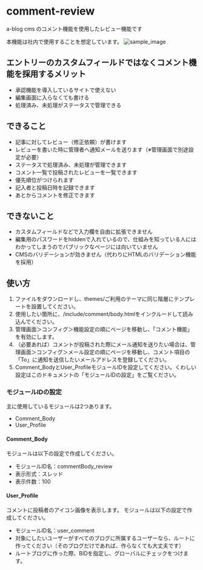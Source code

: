 # comment-review
a-blog cms のコメント機能を使用したレビュー機能です

本機能は社内で使用することを想定しています。
![sample_image](https://user-images.githubusercontent.com/4686462/152127492-7088ea59-124a-44f7-aa99-af2396b72b8b.png)


## エントリーのカスタムフィールドではなくコメント機能を採用するメリット

- 承認機能を導入しているサイトで使えない
- 編集画面に入らなくても書ける
- 処理済み、未処理がステータスで管理できる

## できること
- 記事に対してレビュー（修正依頼）が書けます
- レビューを書いた時に管理者へ通知メールを送ります（※管理画面で別途設定が必要）
- ステータスで処理済み、未処理が管理できます
- コメント一覧で投稿されたレビューを一覧できます
- 優先順位がつけられます
- 記入者と投稿日時を記録できます
- あとからコメントを修正できます

## できないこと
- カスタムフィールドなどで入力欄を自由に拡張できません
- 編集用のパスワードをhiddenで入れているので、仕組みを知っている人にはわかってしまうのでパブリックなページには向いていません
- CMSのバリデーションが効きません（代わりにHTMLのバリデーション機能を採用）

## 使い方

1. ファイルをダウンロードし、themes/ご利用のテーマに同じ階層にテンプレートを設置してください。
2. 使用したい箇所に、/include/comment/body.htmlをインクルードして読み込んでください。
3. 管理画面＞コンフィグ＞機能設定の順にページを移動し、「コメント機能」を有効にします。
4. （必要あれば）コメントが投稿された際にメール通知を送りたい場合は、管理画面＞コンフィグ＞メール設定の順にページを移動し、コメント項目の「To」に通知を送信したいメールアドレスを登録してください。
5. Comment_BodyとUser_ProfileモジュールIDを設定してください。くわしい設定はこのドキュメントの「モジュールIDの設定」をご覧ください。


### モジュールIDの設定

主に使用しているモジュールは2つあります。

* Comment_Body
* User_Profile

#### Comment_Body

モジュールは以下の設定で作成してください。

* モジュールID名：commentBody_review
* 表示形式：スレッド
* 表示件数：100

#### User_Profile

コメントに投稿者のアイコン画像を表示します。
モジュールは以下の設定で作成してください。

* モジュールID名：user_comment
* 対象にしたいユーザーがすべてのブログに所属するユーザーなら、ルートに作ってください（そのブログだけであれば、作らなくても大丈夫です）
* ルートブログに作った際、BIDを指定し、グローバルにチェックをつけます。
